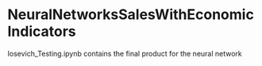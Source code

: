 # NeuralNetworksSalesWithEconomicIndicators

Iosevich_Testing.ipynb contains the final product for the neural network
